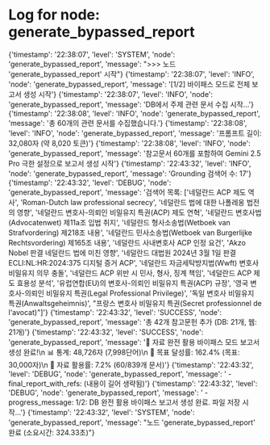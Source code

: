 # Log for node: generate_bypassed_report

{'timestamp': '22:38:07', 'level': 'SYSTEM', 'node': 'generate_bypassed_report', 'message': ">>> 노드 'generate_bypassed_report' 시작"}
{'timestamp': '22:38:07', 'level': 'INFO', 'node': 'generate_bypassed_report', 'message': '[1/2] 바이패스 모드로 전체 보고서 생성 시작'}
{'timestamp': '22:38:07', 'level': 'INFO', 'node': 'generate_bypassed_report', 'message': 'DB에서 주제 관련 문서 수집 시작...'}
{'timestamp': '22:38:08', 'level': 'INFO', 'node': 'generate_bypassed_report', 'message': '총 60개의 관련 문서를 수집했습니다.'}
{'timestamp': '22:38:08', 'level': 'INFO', 'node': 'generate_bypassed_report', 'message': '프롬프트 길이: 32,080자 (약 8,020 토큰)'}
{'timestamp': '22:38:08', 'level': 'INFO', 'node': 'generate_bypassed_report', 'message': '참고문서 60개를 포함하여 Gemini 2.5 Pro 극한 설정으로 보고서 생성 시작'}
{'timestamp': '22:43:32', 'level': 'INFO', 'node': 'generate_bypassed_report', 'message': 'Grounding 검색어 수: 17'}
{'timestamp': '22:43:32', 'level': 'DEBUG', 'node': 'generate_bypassed_report', 'message': '검색어 목록: [\'네덜란드 ACP 제도 역사\', \'Roman-Dutch law professional secrecy\', \'네덜란드 법에 대한 나폴레옹 법전의 영향\', \'네덜란드 변호사-의뢰인 비밀유지 특권(ACP) 제도 연혁\', \'네덜란드 변호사법(Advocatenwet) 제11a조 입법 취지\', \'네덜란드 형사소송법(Wetboek van Strafvordering) 제218조 내용\', \'네덜란드 민사소송법(Wetboek van Burgerlijke Rechtsvordering) 제165조 내용\', \'네덜란드 사내변호사 ACP 인정 요건\', \'Akzo Nobel 판결 네덜란드 법에 미친 영향\', \'네덜란드 대법원 2024년 3월 1일 판결 ECLI:NL:HR:2024:375 디지털 증거 ACP\', \'네덜란드 자금세탁방지법(Wwft) 변호사 비밀유지 의무 충돌\', \'네덜란드 ACP 위반 시 민사, 형사, 징계 책임\', \'네덜란드 ACP 제도 효용성 분석\', \'유럽연합(EU)의 변호사-의뢰인 비밀유지 특권(ACP) 규정\', \'영국 변호사-의뢰인 비밀유지 특권(Legal Professional Privilege)\', \'독일 변호사 비밀유지 특권(Anwaltsgeheimnis)\', "프랑스 변호사 비밀유지 특권(Secret professionnel de l\'avocat)"]'}
{'timestamp': '22:43:32', 'level': 'SUCCESS', 'node': 'generate_bypassed_report', 'message': '총 42개 참고문헌 추가 (DB: 21개, 웹: 21개)'}
{'timestamp': '22:43:32', 'level': 'SUCCESS', 'node': 'generate_bypassed_report', 'message': '🎉 자료 완전 활용 바이패스 모드 보고서 생성 완료!\n   📊 통계: 48,726자 (7,998단어)\n   🎯 목표 달성률: 162.4% (목표: 30,000자)\n   💾 자료 활용률: 7.2% (60/839개 문서)'}
{'timestamp': '22:43:32', 'level': 'DEBUG', 'node': 'generate_bypassed_report', 'message': '  - final_report_with_refs: (내용이 길어 생략됨)'}
{'timestamp': '22:43:32', 'level': 'DEBUG', 'node': 'generate_bypassed_report', 'message': '  - progress_message: 1/2: DB 완전 활용 바이패스 보고서 생성 완료. 파일 저장 시작...'}
{'timestamp': '22:43:32', 'level': 'SYSTEM', 'node': 'generate_bypassed_report', 'message': "노드 'generate_bypassed_report' 완료 (소요시간: 324.33초)"}